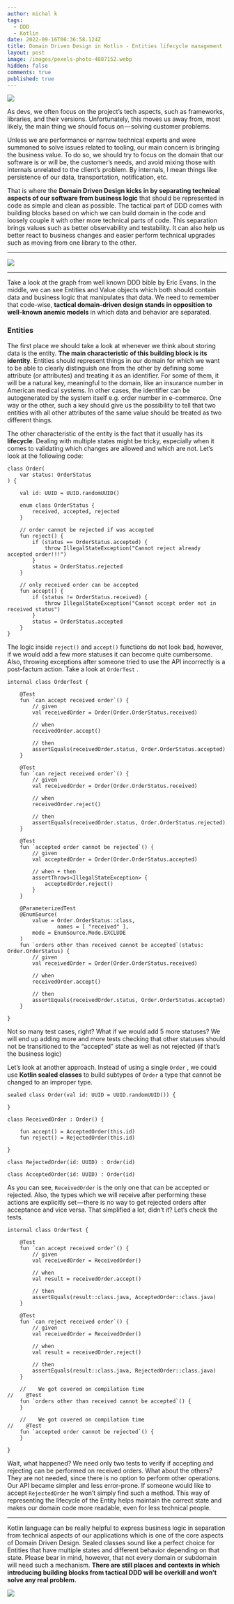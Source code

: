 ```yaml
---
author: michal k
tags:
  - DDD
  - Kotlin
date: 2022-09-16T06:36:58.124Z
title: Domain Driven Design in Kotlin - Entities lifecycle management
layout: post
image: /images/pexels-photo-4887152.webp
hidden: false
comments: true
published: true
---
```

![](https://cdn-images-1.medium.com/max/1600/0*mnMkNG1ISY6aN1Mw)

As devs, we often focus on the project’s tech aspects, such as frameworks, libraries, and their versions. Unfortunately, this moves us away from, most likely, the main thing we should focus on — solving customer problems.

Unless we are performance or narrow technical experts and were summoned to solve issues related to tooling, our main concern is bringing the business value. To do so, we should try to focus on the domain that our software is or will be, the customer’s needs, and avoid mixing those with internals unrelated to the client’s problem. By internals, I mean things like persistence of our data, transportation, notification, etc.

That is where the **Domain Driven Design kicks in by separating technical aspects of our software from business logic** that should be represented in code as simple and clean as possible. The tactical part of DDD comes with building blocks based on which we can build domain in the code and loosely couple it with other more technical parts of code. This separation brings values such as better observability and testability. It can also help us better react to business changes and easier perform technical upgrades such as moving from one library to the other.

- - -

![](https://cdn-images-1.medium.com/max/1600/0*SOqdfSQuzASa68xN)

- - -

Take a look at the graph from well known DDD bible by Eric Evans. In the middle, we can see Entities and Value objects which both should contain data and business logic that manipulates that data. We need to remember that code-wise, **tactical domain-driven design stands in opposition to well-known anemic models** in which data and behavior are separated. 

### Entities

The first place we should take a look at whenever we think about storing data is the entity. **The main characteristic of this building block is its identity**. Entities should represent things in our domain for which we want to be able to clearly distinguish one from the other by defining some attribute (or attributes) and treating it as an identifier. For some of them, it will be a natural key, meaningful to the domain, like an insurance number in American medical systems. In other cases, the identifier can be autogenerated by the system itself e.g. order number in e-commerce. One way or the other, such a key should give us the possibility to tell that two entities with all other attributes of the same value should be treated as two different things. 

The other characteristic of the entity is the fact that it usually has its **lifecycle**. Dealing with multiple states might be tricky, especially when it comes to validating which changes are allowed and which are not. Let’s look at the following code:

```
class Order(
    var status: OrderStatus
) {

    val id: UUID = UUID.randomUUID()

    enum class OrderStatus {
        received, accepted, rejected
    }

    // order cannot be rejected if was accepted
    fun reject() {
        if (status == OrderStatus.accepted) {
            throw IllegalStateException("Cannot reject already accepted order!!!")
        }
        status = OrderStatus.rejected
    }

    // only received order can be accepted
    fun accept() {
        if (status != OrderStatus.received) {
            throw IllegalStateException("Cannot accept order not in received status")
        }
        status = OrderStatus.accepted
    }
}
```

The logic inside `reject()` and `accept()` functions do not look bad, however, if we would add a few more statuses it can become quite cumbersome. Also, throwing exceptions after someone tried to use the API incorrectly is a post-factum action. Take a look at `OrderTest` .

```
internal class OrderTest {

    @Test
    fun `can accept received order`() {
        // given
        val receivedOrder = Order(Order.OrderStatus.received)

        // when
        receivedOrder.accept()

        // then
        assertEquals(receivedOrder.status, Order.OrderStatus.accepted)
    }

    @Test
    fun `can reject received order`() {
        // given
        val receivedOrder = Order(Order.OrderStatus.received)

        // when
        receivedOrder.reject()

        // then
        assertEquals(receivedOrder.status, Order.OrderStatus.rejected)
    }

    @Test
    fun `accepted order cannot be rejected`() {
        // given
        val acceptedOrder = Order(Order.OrderStatus.accepted)

        // when + then
        assertThrows<IllegalStateException> {
            acceptedOrder.reject()
        }
    }

    @ParameterizedTest
    @EnumSource(
        value = Order.OrderStatus::class,
                names = [ "received" ],
        mode = EnumSource.Mode.EXCLUDE
    )
    fun `orders other than received cannot be accepted`(status: Order.OrderStatus) {
        // given
        val receivedOrder = Order(Order.OrderStatus.received)

        // when
        receivedOrder.accept()

        // then
        assertEquals(receivedOrder.status, Order.OrderStatus.accepted)
    }

}
```

Not so many test cases, right? What if we would add 5 more statuses? We will end up adding more and more tests checking that other statuses should not be transitioned to the “accepted” state as well as not rejected (if that’s the business logic)

Let’s look at another approach. Instead of using a single `Order` , we could use **Kotlin sealed classes** to build subtypes of `Order` a type that cannot be changed to an improper type.

```
sealed class Order(val id: UUID = UUID.randomUUID()) {

}

class ReceivedOrder : Order() {

    fun accept() = AcceptedOrder(this.id)
    fun reject() = RejectedOrder(this.id)

}

class RejectedOrder(id: UUID) : Order(id)

class AcceptedOrder(id: UUID) : Order(id)
```

As you can see, `ReceivedOrder` is the only one that can be accepted or rejected. Also, the types which we will receive after performing these actions are explicitly set — there is no way to get rejected orders after acceptance and vice versa. That simplified a lot, didn’t it? Let’s check the tests.

```
internal class OrderTest {

    @Test
    fun `can accept received order`() {
        // given
        val receivedOrder = ReceivedOrder()

        // when
        val result = receivedOrder.accept()

        // then
        assertEquals(result::class.java, AcceptedOrder::class.java)
    }

    @Test
    fun `can reject received order`() {
        // given
        val receivedOrder = ReceivedOrder()

        // when
        val result = receivedOrder.reject()

        // then
        assertEquals(result::class.java, RejectedOrder::class.java)
    }

    //    We got covered on compilation time
//    @Test
    fun `orders other than received cannot be accepted`() {
    }

    //    We got covered on compilation time
//    @Test
    fun `accepted order cannot be rejected`() {
    }

}
```

Wait, what happened? We need only two tests to verify if accepting and rejecting can be performed on received orders. What about the others? They are not needed, since there is no option to perform other operations. Our API became simpler and less error-prone. If someone would like to accept `RejectedOrder` he won’t simply find such a method. This way of representing the lifecycle of the Entity helps maintain the correct state and makes our domain code more readable, even for less technical people.

- - -

Kotlin language can be really helpful to express business logic in separation from technical aspects of our applications which is one of the core aspects of Domain Driven Design. Sealed classes sound like a perfect choice for Entities that have multiple states and different behavior depending on that state. Please bear in mind, however, that not every domain or subdomain will need such a mechanism. **There are still places and contexts in which introducing building blocks from tactical DDD will be overkill and won’t solve any real problem.**

![](https://cdn-images-1.medium.com/max/1600/0*1gIzo1kfqV9URUjx.jpg)
